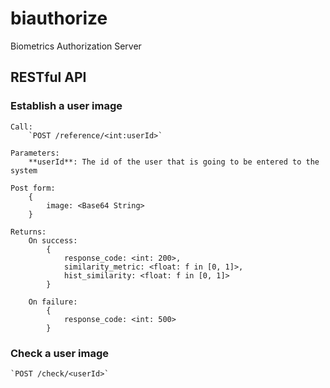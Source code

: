 biauthorize
===========
Biometrics Authorization Server

## RESTful API

### Establish a user image
    Call: 
        `POST /reference/<int:userId>`

    Parameters:
        **userId**: The id of the user that is going to be entered to the system

    Post form:
        {
            image: <Base64 String>
        }

    Returns:
        On success:
            {
                response_code: <int: 200>,
                similarity_metric: <float: f in [0, 1]>,
                hist_similarity: <float: f in [0, 1]>
            }

        On failure:
            {
                response_code: <int: 500>
            }
### Check a user image
    `POST /check/<userId>`
